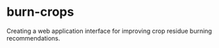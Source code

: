 # burn-crops
Creating a web application interface for improving crop residue burning recommendations.
